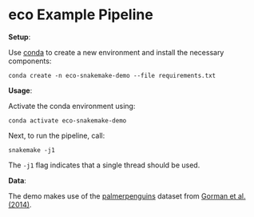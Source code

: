 eco Example Pipeline
====================

**Setup**:

Use [conda](https://docs.conda.io/en/latest/) to create a new environment and install
the necessary components:

```
conda create -n eco-snakemake-demo --file requirements.txt
```

**Usage**:

Activate the conda environment using:

```
conda activate eco-snakemake-demo
```

Next, to run the pipeline, call:

```
snakemake -j1
```

The `-j1` flag indicates that a single thread should be used.

**Data**:

The demo makes use of the
[palmerpenguins](https://github.com/allisonhorst/palmerpenguins) dataset from 
[Gorman et al. (2014)](https://doi.org/10.1371/journal.pone.0090081).

